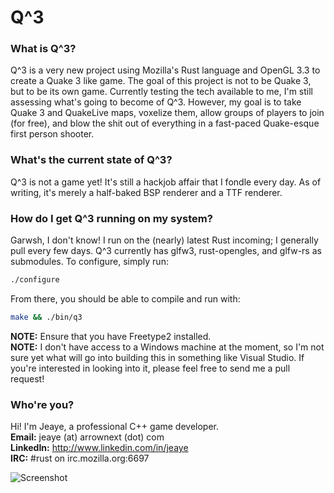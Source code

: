Q^3
===
### What is Q^3?
Q^3 is a very new project using Mozilla's Rust language and OpenGL 3.3 to create a Quake 3 like game.
The goal of this project is not to be Quake 3, but to be its own game. Currently testing the tech available
to me, I'm still assessing what's going to become of Q^3. However, my goal is to take Quake 3 and QuakeLive
maps, voxelize them, allow groups of players to join (for free), and blow the shit out of everything in a fast-paced
Quake-esque first person shooter. 

### What's the current state of Q^3?
Q^3 is not a game yet! It's still a hackjob affair that I fondle every day. As of writing, it's merely a half-baked
BSP renderer and a TTF renderer. 

### How do I get Q^3 running on my system?
Garwsh, I don't know! I run on the (nearly) latest Rust incoming; I generally pull every few days. Q^3 currently has glfw3, rust-opengles, and glfw-rs as submodules. To configure, simply run:  
```bash
./configure
```
From there, you should be able to compile and run with:  
```bash
make && ./bin/q3
```
**NOTE:** Ensure that you have Freetype2 installed.  
**NOTE:** I don't have access to a Windows machine at the moment, so I'm not sure yet what will go into building 
this in something like Visual Studio. If you're interested in looking into it, please feel free to send me a pull
request!


### Who're you?
Hi! I'm Jeaye, a professional C++ game developer.  
**Email:** jeaye (at) arrownext (dot) com  
**LinkedIn:** http://www.linkedin.com/in/jeaye  
**IRC:** #rust on irc.mozilla.org:6697 

![Screenshot](pics/7_camera.png)

